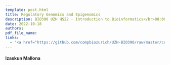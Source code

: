 ```yaml
---
template: post.html
title: Regulatory Genomics and Epigenomics
description: BIO390 UZH HS22 - Introduction to Bioinformatics</br>08:00-09:45 @ UZH Irchel Y03-G-85
date: 2022-10-18
authors:
pdf_file_name: 
links:
  - '<a href="https://github.com/compbiozurich/UZH-BIO390/raw/master/course-material/2022-01-18___Izaskun-Mallona__Regulatory_Genomics_Epigenomics__UZH-BIO390-HS22-lecture-05.pdf">[2022 Lecture Slides]</a>'
---
```


#### Izaskun Mallona
